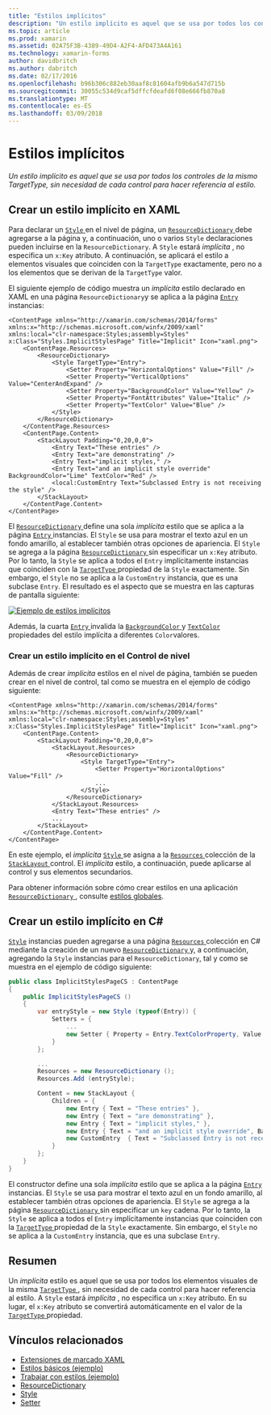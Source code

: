 ```yaml
---
title: "Estilos implícitos"
description: "Un estilo implícito es aquel que se usa por todos los controles de la mismo TargetType, sin necesidad de cada control para hacer referencia al estilo."
ms.topic: article
ms.prod: xamarin
ms.assetid: 02A75F3B-4389-49D4-A2F4-AFD473A4A161
ms.technology: xamarin-forms
author: davidbritch
ms.author: dabritch
ms.date: 02/17/2016
ms.openlocfilehash: b96b306c882eb30aaf8c81604afb9b6a547d715b
ms.sourcegitcommit: 30055c534d9caf5dffcfdeafd6f08e666fb870a8
ms.translationtype: MT
ms.contentlocale: es-ES
ms.lasthandoff: 03/09/2018
---
```

# <a name="implicit-styles"></a>Estilos implícitos

_Un estilo implícito es aquel que se usa por todos los controles de la mismo TargetType, sin necesidad de cada control para hacer referencia al estilo._

## <a name="creating-an-implicit-style-in-xaml"></a>Crear un estilo implícito en XAML

Para declarar un [ `Style` ](https://developer.xamarin.com/api/type/Xamarin.Forms.Style/) en el nivel de página, un [ `ResourceDictionary` ](https://developer.xamarin.com/api/type/Xamarin.Forms.ResourceDictionary/) debe agregarse a la página y, a continuación, uno o varios `Style` declaraciones pueden incluirse en la `ResourceDictionary`. A `Style` estará *implícita* , no especifica un `x:Key` atributo. A continuación, se aplicará el estilo a elementos visuales que coinciden con la `TargetType` exactamente, pero no a los elementos que se derivan de la `TargetType` valor.

El siguiente ejemplo de código muestra un *implícita* estilo declarado en XAML en una página `ResourceDictionary`y se aplica a la página [ `Entry` ](https://developer.xamarin.com/api/type/Xamarin.Forms.Entry/) instancias:

```xaml
<ContentPage xmlns="http://xamarin.com/schemas/2014/forms" xmlns:x="http://schemas.microsoft.com/winfx/2009/xaml" xmlns:local="clr-namespace:Styles;assembly=Styles" x:Class="Styles.ImplicitStylesPage" Title="Implicit" Icon="xaml.png">
    <ContentPage.Resources>
        <ResourceDictionary>
            <Style TargetType="Entry">
                <Setter Property="HorizontalOptions" Value="Fill" />
                <Setter Property="VerticalOptions" Value="CenterAndExpand" />
                <Setter Property="BackgroundColor" Value="Yellow" />
                <Setter Property="FontAttributes" Value="Italic" />
                <Setter Property="TextColor" Value="Blue" />
            </Style>
        </ResourceDictionary>
    </ContentPage.Resources>
    <ContentPage.Content>
        <StackLayout Padding="0,20,0,0">
            <Entry Text="These entries" />
            <Entry Text="are demonstrating" />
            <Entry Text="implicit styles," />
            <Entry Text="and an implicit style override" BackgroundColor="Lime" TextColor="Red" />
            <local:CustomEntry Text="Subclassed Entry is not receiving the style" />
        </StackLayout>
    </ContentPage.Content>
</ContentPage>
```

El [ `ResourceDictionary` ](https://developer.xamarin.com/api/type/Xamarin.Forms.ResourceDictionary/) define una sola *implícita* estilo que se aplica a la página [ `Entry` ](https://developer.xamarin.com/api/type/Xamarin.Forms.Entry/) instancias. El `Style` se usa para mostrar el texto azul en un fondo amarillo, al establecer también otras opciones de apariencia. El `Style` se agrega a la página [ `ResourceDictionary` ](https://developer.xamarin.com/api/type/Xamarin.Forms.ResourceDictionary/) sin especificar un `x:Key` atributo. Por lo tanto, la `Style` se aplica a todos el `Entry` implícitamente instancias que coinciden con la [ `TargetType` ](https://developer.xamarin.com/api/property/Xamarin.Forms.Style.TargetType/) propiedad de la `Style` exactamente. Sin embargo, el `Style` no se aplica a la `CustomEntry` instancia, que es una subclase `Entry`. El resultado es el aspecto que se muestra en las capturas de pantalla siguiente:

[![](implicit-images/implicit-styles.png "Ejemplo de estilos implícitos")](implicit-images/implicit-styles-large.png#lightbox "ejemplo estilos implícitos")

Además, la cuarta [ `Entry` ](https://developer.xamarin.com/api/type/Xamarin.Forms.Entry/) invalida la [ `BackgroundColor` ](https://developer.xamarin.com/api/property/Xamarin.Forms.VisualElement.BackgroundColor/) y [ `TextColor` ](https://developer.xamarin.com/api/property/Xamarin.Forms.Entry.TextColor/) propiedades del estilo implícita a diferentes `Color`valores.

### <a name="creating-an-implicit-style-at-the-control-level"></a>Crear un estilo implícito en el Control de nivel

Además de crear *implícita* estilos en el nivel de página, también se pueden crear en el nivel de control, tal como se muestra en el ejemplo de código siguiente:

```xaml
<ContentPage xmlns="http://xamarin.com/schemas/2014/forms" xmlns:x="http://schemas.microsoft.com/winfx/2009/xaml" xmlns:local="clr-namespace:Styles;assembly=Styles" x:Class="Styles.ImplicitStylesPage" Title="Implicit" Icon="xaml.png">
    <ContentPage.Content>
        <StackLayout Padding="0,20,0,0">
            <StackLayout.Resources>
                <ResourceDictionary>
                    <Style TargetType="Entry">
                        <Setter Property="HorizontalOptions" Value="Fill" />
                        ...
                    </Style>
                </ResourceDictionary>
            </StackLayout.Resources>
            <Entry Text="These entries" />
            ...
        </StackLayout>
    </ContentPage.Content>
</ContentPage>
```

En este ejemplo, el *implícita* [ `Style` ](https://developer.xamarin.com/api/type/Xamarin.Forms.Style/) se asigna a la [ `Resources` ](https://developer.xamarin.com/api/property/Xamarin.Forms.VisualElement.Resources/) colección de la [ `StackLayout` ](https://developer.xamarin.com/api/type/Xamarin.Forms.StackLayout/)control. El *implícita* estilo, a continuación, puede aplicarse al control y sus elementos secundarios.

Para obtener información sobre cómo crear estilos en una aplicación [ `ResourceDictionary` ](https://developer.xamarin.com/api/type/Xamarin.Forms.ResourceDictionary/), consulte [estilos globales](~/xamarin-forms/user-interface/styles/application.md).

## <a name="creating-an-implicit-style-in-c35"></a>Crear un estilo implícito en C&#35;

[`Style`](https://developer.xamarin.com/api/type/Xamarin.Forms.Style/) instancias pueden agregarse a una página [ `Resources` ](https://developer.xamarin.com/api/property/Xamarin.Forms.VisualElement.Resources/) colección en C# mediante la creación de un nuevo [ `ResourceDictionary` ](https://developer.xamarin.com/api/type/Xamarin.Forms.ResourceDictionary/)y, a continuación, agregando la `Style` instancias para el `ResourceDictionary`, tal y como se muestra en el ejemplo de código siguiente:

```csharp
public class ImplicitStylesPageCS : ContentPage
{
    public ImplicitStylesPageCS ()
    {
        var entryStyle = new Style (typeof(Entry)) {
            Setters = {
                ...
                new Setter { Property = Entry.TextColorProperty, Value = Color.Blue }
            }
        };

        ...
        Resources = new ResourceDictionary ();
        Resources.Add (entryStyle);

        Content = new StackLayout {
            Children = {
                new Entry { Text = "These entries" },
                new Entry { Text = "are demonstrating" },
                new Entry { Text = "implicit styles," },
                new Entry { Text = "and an implicit style override", BackgroundColor = Color.Lime, TextColor = Color.Red },
                new CustomEntry  { Text = "Subclassed Entry is not receiving the style" }
            }
        };
    }
}
```

El constructor define una sola *implícita* estilo que se aplica a la página [ `Entry` ](https://developer.xamarin.com/api/type/Xamarin.Forms.Entry/) instancias. El `Style` se usa para mostrar el texto azul en un fondo amarillo, al establecer también otras opciones de apariencia. El `Style` se agrega a la página [ `ResourceDictionary` ](https://developer.xamarin.com/api/type/Xamarin.Forms.ResourceDictionary/) sin especificar un `key` cadena. Por lo tanto, la `Style` se aplica a todos el `Entry` implícitamente instancias que coinciden con la [ `TargetType` ](https://developer.xamarin.com/api/property/Xamarin.Forms.Style.TargetType/) propiedad de la `Style` exactamente. Sin embargo, el `Style` no se aplica a la `CustomEntry` instancia, que es una subclase `Entry`.

## <a name="summary"></a>Resumen

Un *implícita* estilo es aquel que se usa por todos los elementos visuales de la misma [ `TargetType` ](https://developer.xamarin.com/api/property/Xamarin.Forms.Style.TargetType/), sin necesidad de cada control para hacer referencia al estilo. A `Style` estará *implícita* , no especifica un `x:Key` atributo. En su lugar, el `x:Key` atributo se convertirá automáticamente en el valor de la [ `TargetType` ](https://developer.xamarin.com/api/property/Xamarin.Forms.Style.TargetType/) propiedad.



## <a name="related-links"></a>Vínculos relacionados

- [Extensiones de marcado XAML](~/xamarin-forms/xaml/xaml-basics/xaml-markup-extensions.md)
- [Estilos básicos (ejemplo)](https://developer.xamarin.com/samples/xamarin-forms/UserInterface/Styles/BasicStyles/)
- [Trabajar con estilos (ejemplo)](https://developer.xamarin.com/samples/xamarin-forms/WorkingWithStyles/)
- [ResourceDictionary](https://developer.xamarin.com/api/type/Xamarin.Forms.ResourceDictionary/)
- [Style](https://developer.xamarin.com/api/type/Xamarin.Forms.Style/)
- [Setter](https://developer.xamarin.com/api/type/Xamarin.Forms.Setter/)
